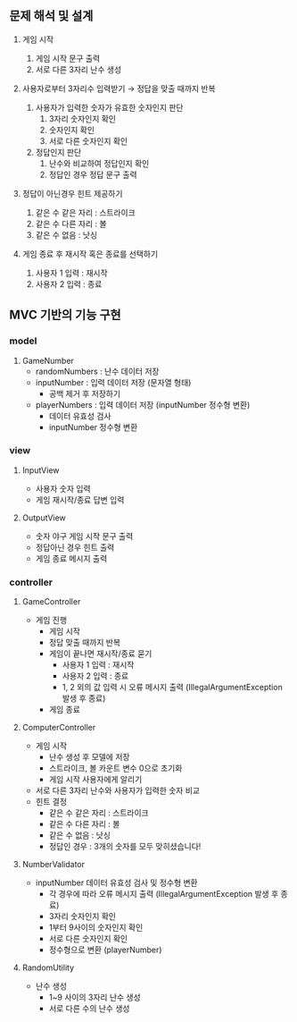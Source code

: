 ## 문제 해석 및 설계
1. 게임 시작
    1. 게임 시작 문구 출력
    2. 서로 다른 3자리 난수 생성

2. 사용자로부터 3자리수 입력받기
    → 정답을 맞출 때까지 반복
    1. 사용자가 입력한 숫자가 유효한 숫자인지 판단
        1. 3자리 숫자인지 확인
        2. 숫자인지 확인
        3. 서로 다른 숫자인지 확인
    2. 정답인지 판단
        1. 난수와 비교하여 정답인지 확인
        2. 정답인 경우 정답 문구 출력

3. 정답이 아닌경우 힌트 제공하기
    1. 같은 수 같은 자리 : 스트라이크
    2. 같은 수 다른 자리 : 볼
    3. 같은 수 없음 : 낫싱

4.  게임 종료 후 재시작 혹은 종료를 선택하기
    1. 사용자 1 입력 : 재시작
    2. 사용자 2 입력 : 종료

## MVC 기반의 기능 구현 
### model
1. GameNumber
    - randomNumbers : 난수 데이터 저장
    - inputNumber : 입력 데이터 저장 (문자열 형태)
        - 공백 제거 후 저장하기
    - playerNumbers : 입력 데이터 저장 (inputNumber 정수형 변환)
        - 데이터 유효성 검사
        - inputNumber 정수형 변환

### view
1. InputView
    - 사용자 숫자 입력
    - 게임 재시작/종료 답변 입력

2. OutputView
    - 숫자 야구 게임 시작 문구 출력
    - 정답아닌 경우 힌트 출력
    - 게임 종료 메시지 출력

### controller
1. GameController
	- 게임 진행
        - 게임 시작
        - 정답 맞출 때까지 반복
        - 게임이 끝나면 재시작/종료 묻기
            - 사용자 1 입력 : 재시작
            - 사용자 2 입력 : 종료
            - 1, 2 외의 값 입력 시 오류 메시지 출력
            (IllegalArgumentException 발생 후 종료)
        - 게임 종료
        
2. ComputerController
    - 게임 시작
        - 난수 생성 후 모델에 저장
        - 스트라이크, 볼 카운트 변수 0으로 초기화
        - 게임 시작 사용자에게 알리기
    - 서로 다른 3자리 난수와 사용자가 입력한 숫자 비교
    - 힌트 결정
        - 같은 수 같은 자리 : 스트라이크
        - 같은 수 다른 자리 : 볼
        - 같은 수 없음 : 낫싱
        - 정답인 경우 : 3개의 숫자를 모두 맞히셨습니다!

3. NumberValidator
    - inputNumber 데이터 유효성 검사 및 정수형 변환
        - 각 경우에 따라 오류 메시지 출력
        (IllegalArgumentException 발생 후 종료)
        - 3자리 숫자인지 확인
        - 1부터 9사이의 숫자인지 확인
        - 서로 다른 숫자인지 확인
        - 정수형으로 변환 (playerNumber)
        

4. RandomUtility
    - 난수 생성
        - 1~9 사이의 3자리 난수 생성
        - 서로 다른 수의 난수 생성